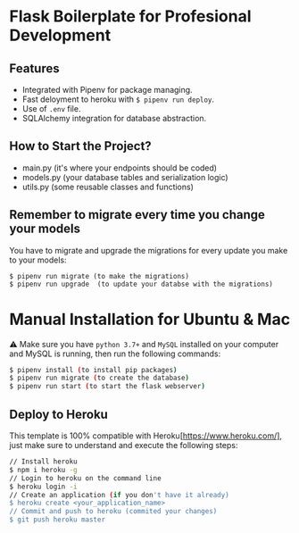# Flask Boilerplate for Profesional Development

## Features

- Integrated with Pipenv for package managing.
- Fast deloyment to heroku with `$ pipenv run deploy`.
- Use of `.env` file.
- SQLAlchemy integration for database abstraction.

## How to Start the Project?

- main.py (it's where your endpoints should be coded)
- models.py (your database tables and serialization logic)
- utils.py (some reusable classes and functions)

## Remember to migrate every time you change your models

You have to migrate and upgrade the migrations for every update you make to your models:

```
$ pipenv run migrate (to make the migrations)
$ pipenv run upgrade  (to update your databse with the migrations)
```

# Manual Installation for Ubuntu & Mac

⚠️ Make sure you have `python 3.7+` and `MySQL` installed on your computer and MySQL is running, then run the following commands:

```sh
$ pipenv install (to install pip packages)
$ pipenv run migrate (to create the database)
$ pipenv run start (to start the flask webserver)
```

## Deploy to Heroku

This template is 100% compatible with Heroku[https://www.heroku.com/], just make sure to understand and execute the following steps:

```sh
// Install heroku
$ npm i heroku -g
// Login to heroku on the command line
$ heroku login -i
// Create an application (if you don't have it already)
$ heroku create <your_application_name>
// Commit and push to heroku (commited your changes)
$ git push heroku master
```
